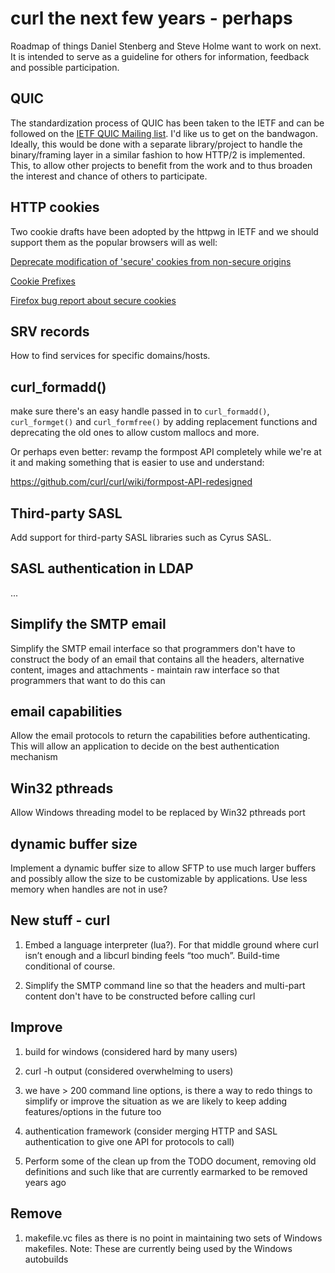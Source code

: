 curl the next few years - perhaps
=================================

Roadmap of things Daniel Stenberg and Steve Holme want to work on next. It is
intended to serve as a guideline for others for information, feedback and
possible participation.

QUIC
----

The standardization process of QUIC has been taken to the IETF and can be
followed on the [IETF QUIC Mailing
list](https://www.ietf.org/mailman/listinfo/quic). I'd like us to get on the
bandwagon. Ideally, this would be done with a separate library/project to
handle the binary/framing layer in a similar fashion to how HTTP/2 is
implemented. This, to allow other projects to benefit from the work and to
thus broaden the interest and chance of others to participate.

HTTP cookies
------------

Two cookie drafts have been adopted by the httpwg in IETF and we should
support them as the popular browsers will as well:

[Deprecate modification of 'secure' cookies from non-secure
origins](https://tools.ietf.org/html/draft-ietf-httpbis-cookie-alone-00)

[Cookie Prefixes](https://tools.ietf.org/html/draft-ietf-httpbis-cookie-prefixes-00)

[Firefox bug report about secure cookies](https://bugzilla.mozilla.org/show_bug.cgi?id=976073)

SRV records
-----------

How to find services for specific domains/hosts.

curl_formadd()
--------------

make sure there's an easy handle passed in to `curl_formadd()`,
`curl_formget()` and `curl_formfree()` by adding replacement functions and
deprecating the old ones to allow custom mallocs and more.

Or perhaps even better: revamp the formpost API completely while we're at it
and making something that is easier to use and understand:

 https://github.com/curl/curl/wiki/formpost-API-redesigned

Third-party SASL
----------------

Add support for third-party SASL libraries such as Cyrus SASL.

SASL authentication in LDAP
---------------------------

...

Simplify the SMTP email
-----------------------

Simplify the SMTP email interface so that programmers don't have to
construct the body of an email that contains all the headers, alternative
content, images and attachments - maintain raw interface so that
programmers that want to do this can

email capabilities
------------------

Allow the email protocols to return the capabilities before
authenticating. This will allow an application to decide on the best
authentication mechanism

Win32 pthreads
--------------

Allow Windows threading model to be replaced by Win32 pthreads port

dynamic buffer size
-------------------

Implement a dynamic buffer size to allow SFTP to use much larger buffers and
possibly allow the size to be customizable by applications. Use less memory
when handles are not in use?

New stuff - curl
----------------

1. Embed a language interpreter (lua?). For that middle ground where curl
   isn’t enough and a libcurl binding feels “too much”. Build-time conditional
   of course.

2. Simplify the SMTP command line so that the headers and multi-part content
   don't have to be constructed before calling curl

Improve
-------

1. build for windows (considered hard by many users)

2. curl -h output (considered overwhelming to users)

3. we have > 200 command line options, is there a way to redo things to
   simplify or improve the situation as we are likely to keep adding
   features/options in the future too

4. authentication framework (consider merging HTTP and SASL authentication to
   give one API for protocols to call)

5. Perform some of the clean up from the TODO document, removing old
   definitions and such like that are currently earmarked to be removed years
   ago

Remove
------

1. makefile.vc files as there is no point in maintaining two sets of Windows
   makefiles. Note: These are currently being used by the Windows autobuilds
